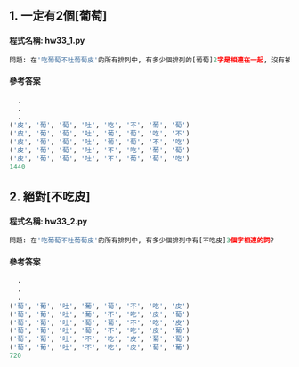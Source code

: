 ## 1. 一定有2個[葡萄]

#### 程式名稱: hw33_1.py
``` python
問題: 在'吃葡萄不吐葡萄皮'的所有排列中, 有多少個排列的[葡萄]2字是相連在一起, 沒有被分開或顛倒位置?
```

#### 參考答案
``` python
  .
  .
  .
('皮', '葡', '萄', '吐', '吃', '不', '葡', '萄')
('皮', '葡', '萄', '吐', '葡', '萄', '吃', '不')
('皮', '葡', '萄', '吐', '葡', '萄', '不', '吃')
('皮', '葡', '萄', '吐', '不', '吃', '葡', '萄')
('皮', '葡', '萄', '吐', '不', '葡', '萄', '吃')
1440
```


## 2. 絕對[不吃皮]

#### 程式名稱: hw33_2.py
``` python
問題: 在'吃葡萄不吐葡萄皮'的所有排列中, 有多少個排列中有[不吃皮]3個字相連的詞?
```

#### 參考答案
``` python
  .
  .
  .
('萄', '葡', '吐', '葡', '萄', '不', '吃', '皮')
('萄', '葡', '吐', '葡', '不', '吃', '皮', '萄')
('萄', '葡', '吐', '萄', '葡', '不', '吃', '皮')
('萄', '葡', '吐', '萄', '不', '吃', '皮', '葡')
('萄', '葡', '吐', '不', '吃', '皮', '葡', '萄')
('萄', '葡', '吐', '不', '吃', '皮', '萄', '葡')
720
```

